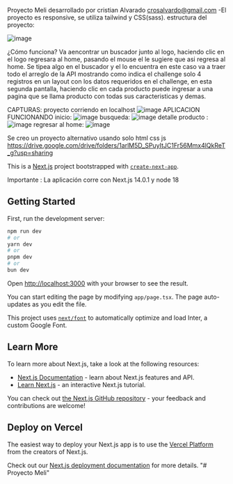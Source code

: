 Proyecto Meli desarrollado por cristian Alvarado crosalvardo@gmail.com
-El proyecto es responsive, se utiliza tailwind y CSS(sass).
estructura del proyecto: 

![image](https://github.com/kthyon/Meli/assets/37644674/218cdab0-d9ce-440a-a8ca-c3f4e9e14b19)

¿Cómo funciona?
Va aencontrar un buscador junto al logo, haciendo clic en el logo regresara al home, pasando el mouse el le sugiere que asi regresa al home.
Se tipea algo en el buscador y el lo encuentra en este caso va a traer todo el arreglo de la API mostrando como indica el challenge solo 4 registros
en un layout con los datos requeridos en el challenge, en esta segunda pantalla, haciendo clic en cada producto puede ingresar a una pagina que se llama producto con todas sus caracteristicas y demas.

CAPTURAS:
proyecto corriendo en localhost ![image](https://github.com/kthyon/Meli/assets/37644674/9f1bbc87-6373-4fa0-8c67-f8b9d2a99dc4)
APLICACION FUNCIONANDO
inicio: ![image](https://github.com/kthyon/Meli/assets/37644674/1c9b0944-bcd6-40df-87a1-a8840dfd4ea8)
busqueda: ![image](https://github.com/kthyon/Meli/assets/37644674/ee5d45e1-e86b-4b0f-9d71-5214d680521a)
detalle producto :![image](https://github.com/kthyon/Meli/assets/37644674/4b08de2c-dd64-45bd-b326-2275b4c27cdc)
regresar al home: ![image](https://github.com/kthyon/Meli/assets/37644674/9be21e4a-0816-459e-ab1e-b379f5a3ea18)



Se creo un proyecto alternativo usando solo html css js https://drive.google.com/drive/folders/1arlM5D_SPuyItJC1Fr56Mmx4lQkReT_g?usp=sharing







This is a [Next.js](https://nextjs.org/) project bootstrapped with [`create-next-app`](https://github.com/vercel/next.js/tree/canary/packages/create-next-app).

Importante : La aplicación corre con Next.js 14.0.1 y node 18

## Getting Started

First, run the development server:

```bash
npm run dev
# or
yarn dev
# or
pnpm dev
# or
bun dev
```

Open [http://localhost:3000](http://localhost:3000) with your browser to see the result.

You can start editing the page by modifying `app/page.tsx`. The page auto-updates as you edit the file.

This project uses [`next/font`](https://nextjs.org/docs/basic-features/font-optimization) to automatically optimize and load Inter, a custom Google Font.

## Learn More

To learn more about Next.js, take a look at the following resources:

- [Next.js Documentation](https://nextjs.org/docs) - learn about Next.js features and API.
- [Learn Next.js](https://nextjs.org/learn) - an interactive Next.js tutorial.

You can check out [the Next.js GitHub repository](https://github.com/vercel/next.js/) - your feedback and contributions are welcome!

## Deploy on Vercel

The easiest way to deploy your Next.js app is to use the [Vercel Platform](https://vercel.com/new?utm_medium=default-template&filter=next.js&utm_source=create-next-app&utm_campaign=create-next-app-readme) from the creators of Next.js.

Check out our [Next.js deployment documentation](https://nextjs.org/docs/deployment) for more details.
"# Proyecto Meli" 



